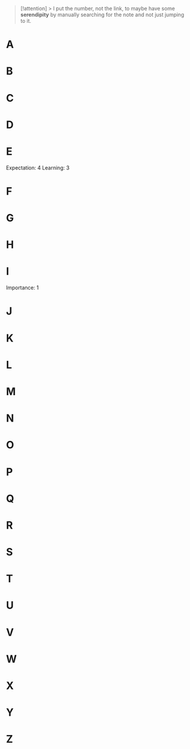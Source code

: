 
> [!attention] >
I put the number, not the link, to maybe have some **serendipity** by manually searching for the note and not just jumping to it.
# A
# B
# C
# D
# E
Expectation: 4
Learning: 3
# F 
# G
# H
# I
Importance: 1
# J
# K
# L
# M
# N
# O
# P
# Q
# R
# S
# T 
# U
# V
# W
# X
# Y
# Z